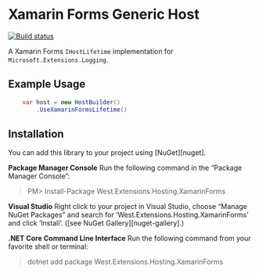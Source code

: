 # Xamarin Forms Generic Host
[![Build status](https://dev.azure.com/jamiewest/XamarinFormsHost/_apis/build/status/XamarinFormsHost-CI)](https://dev.azure.com/jamiewest/XamarinFormsHost/_build/latest?definitionId=28)

A Xamarin Forms ```IHostLifetime``` implementation for `Microsoft.Extensions.Logging`. 

## Example Usage
```csharp
    var host = new HostBuilder()
        .UseXamarinFormsLifetime()
```

## Installation

You can add this library to your project using [NuGet][nuget].

**Package Manager Console**
Run the following command in the “Package Manager Console”:

> PM> Install-Package West.Extensions.Hosting.XamarinForms

**Visual Studio**
Right click to your project in Visual Studio, choose “Manage NuGet Packages” and search for ‘West.Extensions.Hosting.XamarinForms’ and click ‘Install’.
([see NuGet Gallery][nuget-gallery].)

**.NET Core Command Line Interface**
Run the following command from your favorite shell or terminal:

> dotnet add package West.Extensions.Hosting.XamarinForms
